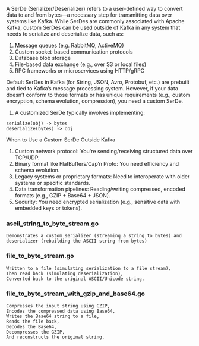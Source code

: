 
A SerDe (Serializer/Deserializer) refers to a user-defined way to convert data to and from bytes—a necessary step for transmitting data over systems like Kafka. While SerDes are commonly associated with Apache Kafka, custom SerDes can be used outside of Kafka in any system that needs to serialize and deserialize data, such as:

1. Message queues (e.g. RabbitMQ, ActiveMQ)
2. Custom socket-based communication protocols
3. Database blob storage
4. File-based data exchange (e.g., over S3 or local files)
5. RPC frameworks or microservices using HTTP/gRPC

Default SerDes in Kafka (for String, JSON, Avro, Protobuf, etc.) are prebuilt and tied to Kafka’s message processing system. However, if your data doesn’t conform to those formats or has unique requirements (e.g., custom encryption, schema evolution, compression), you need a custom SerDe.

1. A customized SerDe typically involves implementing:
```
serialize(obj) -> bytes
deserialize(bytes) -> obj
```

When to Use a Custom SerDe Outside Kafka
1. Custom network protocol: You're sending/receiving structured data over TCP/UDP.
2. Binary format like FlatBuffers/Cap’n Proto: You need efficiency and schema evolution.
3. Legacy systems or proprietary formats: Need to interoperate with older systems or specific standards.
4. Data transformation pipelines: Reading/writing compressed, encoded formats (e.g., GZIP + Base64 + JSON).
5. Security: You need encrypted serialization (e.g., sensitive data with embedded keys or tokens).

### ascii_string_to_byte_stream.go
```
Demonstrates a custom serializer (streaming a string to bytes) and deserializer (rebuilding the ASCII string from bytes)
```

### file_to_byte_stream.go
```
Written to a file (simulating serialization to a file stream),
Then read back (simulating deserialization),
Converted back to the original ASCII/Unicode string.
```

### file_to_byte_stream_with_gzip_and_base64.go
```
Compresses the input string using GZIP,
Encodes the compressed data using Base64,
Writes the Base64 string to a file,
Reads the file back,
Decodes the Base64,
Decompresses the GZIP,
And reconstructs the original string.
```
